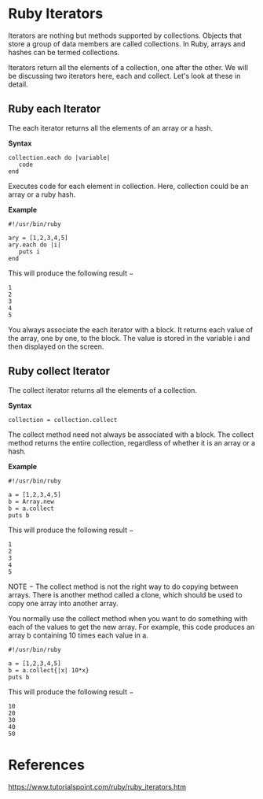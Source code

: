 # Ruby Iterators

Iterators are nothing but methods supported by collections. Objects that store a group of data members are called collections. In Ruby, arrays and hashes can be termed collections.

Iterators return all the elements of a collection, one after the other. We will be discussing two iterators here, each and collect. Let's look at these in detail.

## Ruby each Iterator
The each iterator returns all the elements of an array or a hash.

**Syntax**
```
collection.each do |variable|
   code
end
```
Executes code for each element in collection. Here, collection could be an array or a ruby hash.

**Example**
```
#!/usr/bin/ruby

ary = [1,2,3,4,5]
ary.each do |i|
   puts i
end
```
This will produce the following result −
```
1
2
3
4
5
```
You always associate the each iterator with a block. It returns each value of the array, one by one, to the block. The value is stored in the variable i and then displayed on the screen.

## Ruby collect Iterator
The collect iterator returns all the elements of a collection.

**Syntax**
```
collection = collection.collect
```
The collect method need not always be associated with a block. The collect method returns the entire collection, regardless of whether it is an array or a hash.

**Example**
```
#!/usr/bin/ruby

a = [1,2,3,4,5]
b = Array.new
b = a.collect
puts b
```
This will produce the following result −
```
1
2
3
4
5
```
NOTE − The collect method is not the right way to do copying between arrays. There is another method called a clone, which should be used to copy one array into another array.

You normally use the collect method when you want to do something with each of the values to get the new array. For example, this code produces an array b containing 10 times each value in a.

```
#!/usr/bin/ruby

a = [1,2,3,4,5]
b = a.collect{|x| 10*x}
puts b
```
This will produce the following result −
```
10
20
30
40
50
```

# References
https://www.tutorialspoint.com/ruby/ruby_iterators.htm

